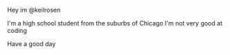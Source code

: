 Hey im @keilrosen

I'm a high school student from the suburbs of Chicago
I'm not very good at coding

Have a good day
